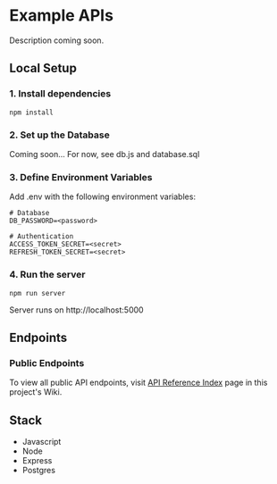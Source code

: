 # Example APIs
Description coming soon.

## Local Setup
 ### 1. Install dependencies
 ```npm install```

### 2. Set up the Database
Coming soon... 
For now, see db.js and database.sql

### 3. Define Environment Variables
Add .env with the following environment variables:
```
# Database
DB_PASSWORD=<password>

# Authentication
ACCESS_TOKEN_SECRET=<secret>
REFRESH_TOKEN_SECRET=<secret>
```

### 4. Run the server
```npm run server```

Server runs on http://localhost:5000

## Endpoints
### Public Endpoints
To view all public API endpoints, visit [API Reference Index](https://github.com/dianajohnson13/example-apis/wiki/API-Reference-Index) page in this project's Wiki.


## Stack
- Javascript
- Node
- Express
- Postgres